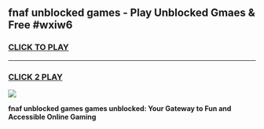 
## fnaf unblocked games - Play Unblocked Gmaes & Free #wxiw6
<h3>
<a href="https://premium.freeplayer.one?title=fnaf_unblocked_games&ref=03M">CLICK TO PLAY</a></h3>
<hr>

<h3>
<a href="https://premium.freeplayer.one?title=fnaf_unblocked_games&ref=03M">CLICK 2 PLAY</a>
  
</h3>

<a href="https://premium.freeplayer.one?title=fnaf_unblocked_games&ref=03M"><img src="https://clearcache.store/games.png"></a>


**fnaf unblocked games games unblocked: Your Gateway to Fun and Accessible Online Gaming**
